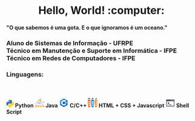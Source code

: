<h1 align="center"> Hello, World! :computer:</h1>
<h4 align="left"> "O que sabemos é uma gota. E o que ignoramos é um oceano." </h3>
<h3>
  Aluno de Sistemas de Informação - UFRPE
  <br/> Técnico em Manutenção e Suporte em Informática - IFPE
  <br/> Técnico em Redes de Computadores - IFPE
</h4>

<h3>
  Linguagens:
</h3>
<br/>
<h4>
  <img src="/src/p.png" width="20" height="20"/> Python 
  <img src="/src/j.png" width="25" height="25"/> Java 
  <img src="/src/c.png" width="25" height="25"/> C/C++ 
  <img src="/src/hcj.png" width="25" height="25"/> HTML + CSS + Javascript 
  <img src="/src/ss.png" width="25" height="25"/> Shell Script 
